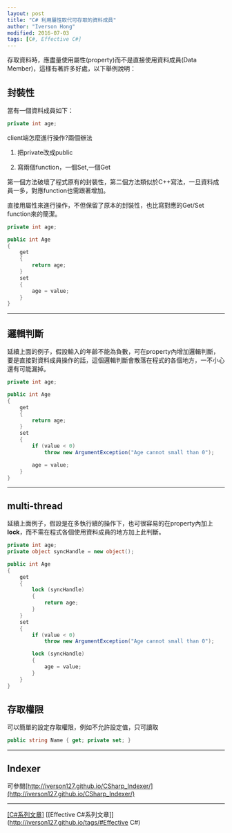 ```yaml
---
layout: post
title: "C# 利用屬性取代可存取的資料成員"
author: "Iverson Hong"
modified: 2016-07-03
tags: [C#, Effective C#]
---
```


存取資料時，應盡量使用屬性(property)而不是直接使用資料成員(Data Member)，這樣有著許多好處，以下舉例說明：

## 封裝性 ##

當有一個資料成員如下：

~~~csharp
private int age;
~~~

client端怎麼進行操作?兩個辦法

1. 把private改成public

2. 寫兩個function，一個Set,一個Get

第一個方法破壞了程式原有的封裝性，第二個方法類似於C++寫法，一旦資料成員一多，對應function也需跟著增加。

直接用屬性來進行操作，不但保留了原本的封裝性，也比寫對應的Get/Set function來的簡潔。

~~~csharp
private int age;

public int Age 
{
    get 
    {
        return age;
    }
    set 
    { 
        age = value;
    }
}
~~~

----------

## 邏輯判斷 ##

延續上面的例子，假設輸入的年齡不能為負數，可在property內增加邏輯判斷，要是直接對資料成員操作的話，這個邏輯判斷會散落在程式的各個地方，一不小心還有可能漏掉。

~~~csharp
private int age;

public int Age 
{
    get 
    {
        return age;
    }
    set 
    {
        if (value < 0)
            throw new ArgumentException("Age cannot small than 0");

        age = value;
    }
}
~~~

----------

## multi-thread ##

延續上面例子，假設是在多執行續的操作下，也可很容易的在property內加上**lock**，而不需在程式各個使用資料成員的地方加上此判斷。

~~~csharp
private int age;
private object syncHandle = new object();

public int Age 
{
    get 
    {
        lock (syncHandle)
        {
            return age;
        }
    }
    set 
    {
        if (value < 0)
            throw new ArgumentException("Age cannot small than 0");

        lock (syncHandle)
        {
            age = value;
        }
    }
}
~~~

## 存取權限 ##

可以簡單的設定存取權限，例如不允許設定值，只可讀取

~~~csharp
public string Name { get; private set; }
~~~

----------

## Indexer ##

可參閱[http://iverson127.github.io/CSharp_Indexer/](http://iverson127.github.io/CSharp_Indexer/)

----------

[[C#系列文章]](http://iverson127.github.io/tags/#C#)
[[Effective C#系列文章]](http://iverson127.github.io/tags/#Effective C#)